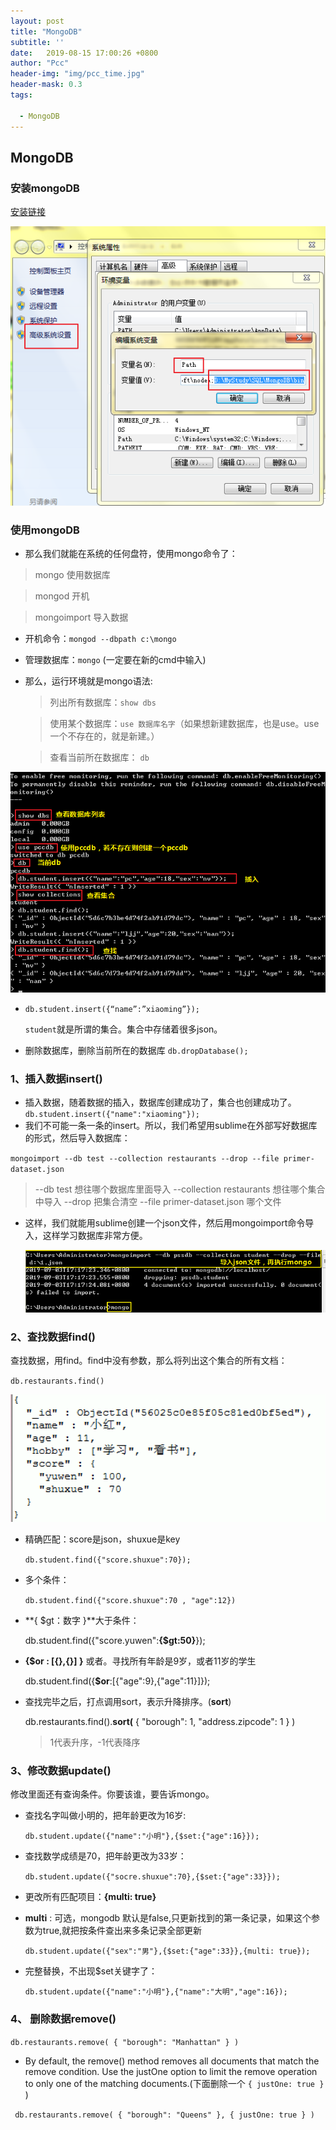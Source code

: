 ```yaml
---
layout: post
title: "MongoDB"
subtitle: ''
date:   2019-08-15 17:00:26 +0800
author: "Pcc"
header-img: "img/pcc_time.jpg"
header-mask: 0.3
tags:

  - MongoDB
---
```


## MongoDB

### 安装mongoDB

[安装链接](https://www.runoob.com/mongodb/mongodb-window-install.html)

![环境变量配置](https://raw.githubusercontent.com/Panssorcc/picee/master/images/node-mongoDB%E5%AE%89%E8%A3%85.png)



### 使用mongoDB

- 那么我们就能在系统的任何盘符，使用mongo命令了：

> mongo   使用数据库

> mongod  开机

> mongoimport  导入数据

- 开机命令：`mongod --dbpath c:\mongo`

- 管理数据库：`mongo`  (一定要在新的cmd中输入)

- 那么，运行环境就是mongo语法:

  > 列出所有数据库：`show dbs `

  > 使用某个数据库：`use 数据库名字`（如果想新建数据库，也是use。use一个不存在的，就是新建。）

  > 查看当前所在数据库： `db`

![mongo语法](https://raw.githubusercontent.com/Panssorcc/picee/master/images/node-mongoDB%E5%9F%BA%E6%9C%AC%E4%BD%BF%E7%94%A8.png)

- `db.student.insert({“name”:”xiaoming”});`

  `student`就是所谓的集合。集合中存储着很多json。

- 删除数据库，删除当前所在的数据库
  `db.dropDatabase();`

### **1、插入数据**insert()

- 插入数据，随着数据的插入，数据库创建成功了，集合也创建成功了。
  `db.student.insert({"name":"xiaoming"});`
- 我们不可能一条一条的insert。所以，我们希望用sublime在外部写好数据库的形式，然后导入数据库：

`mongoimport --db test --collection restaurants --drop --file primer-dataset.json`

> --db test  想往哪个数据库里面导入
> --collection restaurants  想往哪个集合中导入
> --drop 把集合清空
> --file primer-dataset.json  哪个文件

- 这样，我们就能用sublime创建一个json文件，然后用mongoimport命令导入，这样学习数据库非常方便。

  ![](https://raw.githubusercontent.com/Panssorcc/picee/master/images/node-mongoDB-%E5%AF%BC%E5%85%A5json%E6%96%87%E4%BB%B6.png)

### **2、查找数据**find()

查找数据，用find。find中没有参数，那么将列出这个集合的所有文档：

`db.restaurants.find()`

![示例](https://raw.githubusercontent.com/Panssorcc/picee/master/images/node-mongoDB-json%E6%96%87%E4%BB%B6%E7%A4%BA%E4%BE%8B.png)

- 精确匹配：score是json，shuxue是key

  `db.student.find({"score.shuxue":70});`

  

- 多个条件：

  `db.student.find({"score.shuxue":70 , "age":12})`

  

- **{ $gt：数字 }**大于条件：

  db.student.find({"score.yuwen":**{$gt:50}**});

  

- **{$or :  [{},{}]  }** 或者。寻找所有年龄是9岁，或者11岁的学生 

  db.student.find({**$or**:[{"age":9},{"age":11}]});

  

- 查找完毕之后，打点调用sort，表示升降排序。(**sort**)

  db.restaurants.find().**sort(** { "borough": 1, "address.zipcode": 1 } )

  > 1代表升序，-1代表降序

### **3、修改数据**update()

修改里面还有查询条件。你要该谁，要告诉mongo。

- 查找名字叫做小明的，把年龄更改为16岁:

  `db.student.update({"name":"小明"},{$set:{"age":16}});`

- 查找数学成绩是70，把年龄更改为33岁：

  `db.student.update({"socre.shuxue":70},{$set:{"age":33}});`

 

- 更改所有匹配项目：**{multi: true}**

- **multi** : 可选，mongodb 默认是false,只更新找到的第一条记录，如果这个参数为true,就把按条件查出来多条记录全部更新

  `db.student.update({"sex":"男"},{$set:{"age":33}},{multi: true});`



- 完整替换，不出现$set关键字了：

  `db.student.update({"name":"小明"},{"name":"大明","age":16});`



### **4、 删除数据remove()**

 

`db.restaurants.remove( { "borough": "Manhattan" } )`



- By default, the remove() method removes all documents that match the remove condition. Use the justOne option to limit the remove operation to only one of the matching documents.(下面删除一个 `{ justOne: true }` )

​      ` db.restaurants.remove( { "borough": "Queens" }, { justOne: true } )` 